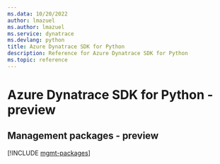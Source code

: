 ```yaml
---
ms.data: 10/20/2022
author: lmazuel
ms.author: lmazuel
ms.service: dynatrace
ms.devlang: python
title: Azure Dynatrace SDK for Python
description: Reference for Azure Dynatrace SDK for Python
ms.topic: reference
---
```

# Azure Dynatrace SDK for Python - preview

## Management packages - preview
[!INCLUDE [mgmt-packages](dynatrace-mgmt-index.md)]
